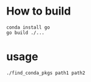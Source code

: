 # How to build

```
conda install go
go build ./...
```

# usage
```
./find_conda_pkgs path1 path2
```